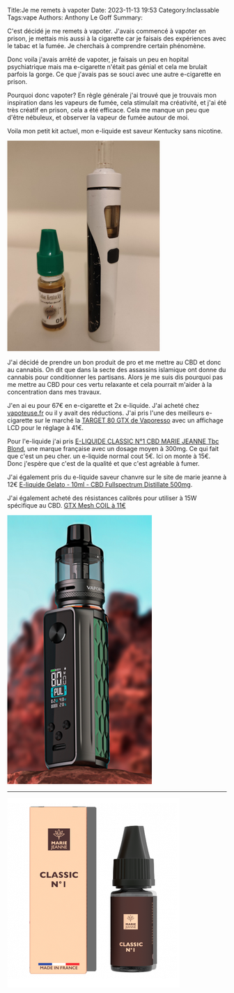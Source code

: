 Title:Je me remets à vapoter
Date: 2023-11-13 19:53
Category:Inclassable
Tags:vape
Authors: Anthony Le Goff
Summary:

C'est décidé je me remets à vapoter. J'avais commencé à vapoter en prison, je mettais mis aussi à la cigarette car je faisais des expériences avec le tabac et la fumée. Je cherchais à comprendre certain phénomène.

Donc voila j'avais arrêté de vapoter, je faisais un peu en hopital psychiatrique mais ma e-cigarette n'était pas génial et cela me brulait parfois la gorge. Ce que j'avais pas se souci avec une autre e-cigarette en prison. 

Pourquoi donc vapoter? En règle générale j'ai trouvé que je trouvais mon inspiration dans les vapeurs de fumée, cela stimulait ma créativité, et j'ai été très créatif en prison, cela a été efficace. Cela me manque un peu que d'être nébuleux, et observer la vapeur de fumée autour de moi.

Voila mon petit kit actuel, mon e-liquide est saveur Kentucky sans nicotine.

![kit cig](images/e-cig.jpg)

J'ai décidé de prendre un bon produit de pro et me mettre au CBD et donc au cannabis. On dit que dans la secte des assassins islamique ont donne du cannabis pour conditionner les partisans. Alors je me suis dis pourquoi pas me mettre au CBD pour ces vertu relaxante et cela pourrait m'aider à la concentration dans mes travaux. 

J'en ai eu pour 67€ en e-cigarette et 2x e-liquide. J'ai acheté chez [vapoteuse.fr](https://www.vapoteuse.fr/) ou il y avait des réductions. J'ai pris l'une des meilleurs e-cigarette sur le marché la [TARGET 80 GTX de Vaporesso](https://www.vaporesso.com/fr/vape-kits/target-80) avec un affichage LCD pour le réglage à 41€.

Pour l'e-liquide j'ai pris [E-LIQUIDE CLASSIC N°1 CBD MARIE JEANNE Tbc Blond](https://mariejeanne-cbd.com/fr/e-liquides-cbd/19-96-e-liquide-classic-n1.html#/dosage,300mg-30mg-ml), une marque française avec un dosage moyen à 300mg. Ce qui fait que c'est un peu cher. un e-liquide normal cout 5€. Ici on monte à 15€. Donc j'espère que c'est de la qualité et que c'est agréable à fumer.

J'ai également pris du e-liquide saveur chanvre sur le site de marie jeanne à 12€ [E-liquide Gelato - 10ml - CBD Fullspectrum Distillate 500mg](https://mariejeanne-cbd.com/fr/e-liquides-cbd/771-e-liquide-gelato-10ml-cbd-fullspectrum-distillate.html).

J'ai également acheté des résistances calibrés pour utiliser à 15W spécifique au CBD. [GTX Mesh COIL à 11€](https://www.amazon.fr/dp/B088ZYC166?psc=1&smid=A3GAYFTOXYIW66&ref_=chk_typ_imgToDp)

![target 80](images/target80.png)

---

![cbd](images/mariejeanne.png)